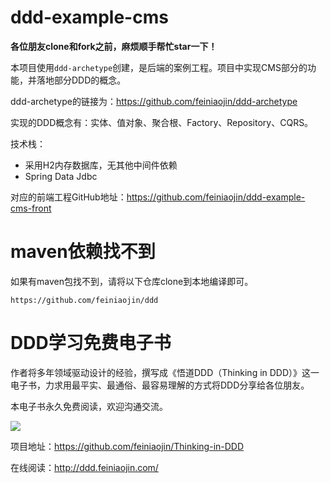 # ddd-example-cms

**各位朋友clone和fork之前，麻烦顺手帮忙star一下！**

本项目使用`ddd-archetype`创建，是后端的案例工程。项目中实现CMS部分的功能，并落地部分DDD的概念。

ddd-archetype的链接为：https://github.com/feiniaojin/ddd-archetype

实现的DDD概念有：实体、值对象、聚合根、Factory、Repository、CQRS。

技术栈：

- 采用H2内存数据库，无其他中间件依赖
- Spring Data Jdbc

对应的前端工程GitHub地址：https://github.com/feiniaojin/ddd-example-cms-front

# maven依赖找不到

如果有maven包找不到，请将以下仓库clone到本地编译即可。

```text
https://github.com/feiniaojin/ddd
```
 
# DDD学习免费电子书

作者将多年领域驱动设计的经验，撰写成《悟道DDD（Thinking in DDD）》这一电子书，力求用最平实、最通俗、最容易理解的方式将DDD分享给各位朋友。

本电子书永久免费阅读，欢迎沟通交流。

![](https://s3.cn-north-1.jdcloud-oss.com/shendengbucket1/2023-05-25-11-28nVq0QzwtN28CZ5rw.png)

项目地址：https://github.com/feiniaojin/Thinking-in-DDD 

在线阅读：http://ddd.feiniaojin.com/
